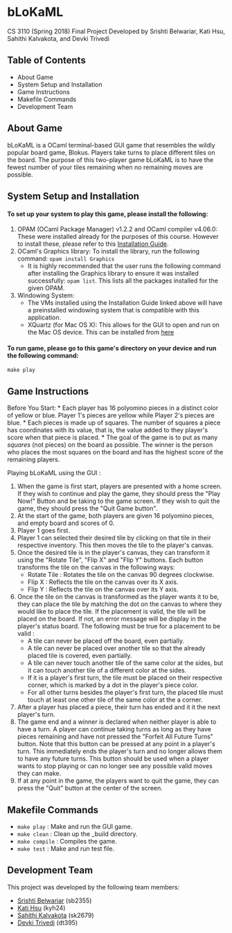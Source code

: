 # bLoKaML
CS 3110 (Spring 2018) Final Project
Developed by Srishti Belwariar, Kati Hsu, Sahithi Kalvakota, and Devki Trivedi

## Table of Contents
* About Game
* System Setup and Installation
* Game Instructions
* Makefile Commands
* Development Team

## About Game
bLoKaML is a OCaml terminal-based GUI game that resembles the wildly popular board game, Blokus.  Players take turns to place different tiles on the board.  The purpose of this two-player game bLoKaML is to have the fewest number of your tiles remaining when no remaining moves are possible.

## System Setup and Installation
#### To set up your system to play this game, please install the following:
1. OPAM (OCaml Package Manager) v1.2.2 and OCaml compiler v4.06.0: These were installed already for the purposes of this course.  However to install these, please refer to this [Installation Guide](http://www.cs.cornell.edu/courses/cs3110/2018sp/install.html).
2. OCaml's Graphics library: To install the library, run the following command: ```opam install Graphics```
	* It is highly recommended that the user runs the following command after installing the Graphics library to ensure it was installed successfully: ```opam list```.  This lists all the packages installed for the given OPAM.
3. Windowing System:  
	* The VMs installed using the Installation Guide linked above will have a preinstalled windowing system that is compatible with this application.
	* XQuartz (for Mac OS X): This allows for the GUI to open and run on the Mac OS device. This can be installed from [here](https://www.xquartz.org)

#### To run game, please go to this game's directory on your device and run the following command:
```make play```


## Game Instructions
Before You Start:
	* Each player has 16 polyomino pieces in a distinct color of yellow or blue. Player 1's pieces are yellow while Player 2's
	pieces are blue.
	* Each pieces is made up of squares. The number of squares a piece has coordinates with its value, that is, the value added
	to they player's score when that piece is placed.
	* The goal of the game is to put as many *squares* (not pieces) on the board as possible. The winner is the person who places the most squares on the board and has the highest score of the remaining players.

Playing bLoKaML using the GUI :
1. When the game is first start, players are presented with a home screen. If they wish to continue and play the game, they should press the "Play Now!" Button and be taking to the game screen. If they wish to quit the game, they should press the "Quit Game button".
2. At the start of the game, both players are given 16 polyomino pieces, and empty board and scores of 0.
3. Player 1 goes first.
4. Player 1 can selected their desired tile by clicking on that tile in their respective inventory. This then moves the tile to the player's canvas.
5. Once the desired tile is in the player's canvas, they can transform it using the "Rotate Tile", "Flip X" and "Flip Y" buttons. Each button transforms the tile on the canvas in the following ways:
	* Rotate Tile : Rotates the tile on the canvas 90 degrees clockwise.
	* Flip X : Reflects the tile on the canvas over its X axis.
	* Flip Y : Reflects the tile on the canvas over its Y axis.
6. Once the tile on the canvas is transformed as the player wants it to be, they can place the tile by matching the dot on the canvas to where they would like to place the tile. If the placement is valid, the tile will be placed on the board. If not, an error message will be display in the player's status board. The following must be true for a placement to be valid :
	* A tile can never be placed off the board, even partially.
	* A tile can never be placed over another tile so that the already placed tile is covered, even partially.
	* A tile can never touch another tile of the same color at the sides, but it can touch another tile of a different color at the sides.
	* If it is a player's first turn, the tile must be placed on their respective corner, which is marked by a dot in the player's piece color.
	* For all other turns besides the player's first turn, the placed tile must touch at least one other tile of the same color at the a corner.
7. After a player has placed a piece, their turn has ended and it it the next player's turn.
8. The game end and a winner is declared when neither player is able to have a turn. A player can continue taking turns as long as they have pieces remaining and have not pressed the "Forfeit All Future Turns" button. Note that this button can be pressed at any point in a player's turn. This immediately ends the player's turn and no longer allows them to have any future turns. This button should be used when a player wants to stop playing or can no longer see any possible valid moves they can make.
9. If at any point in the game, the players want to quit the game, they can press the "Quit" button at the center of the screen.  


## Makefile Commands
* ```make play``` :  Make and run the GUI game.
* ```make clean``` : Clean up the _build directory.
* ```make compile``` : Compiles the game.
* ```make test``` : Make and run test file.



## Development Team
This project was developed by the following team members:
* [Srishti Belwariar](https://github.com/srishtibelwariar) (sb2355)
* [Kati Hsu](https://github.com/kyh24) (kyh24)
* [Sahithi Kalvakota](https://github.com/sahithi-kal) (sk2679)
* [Devki Trivedi](https://github.com/devki98) (dt395)
